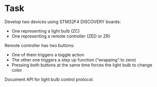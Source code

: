 # Task

Develop two devices using STM32F4 DISCOVERY boards:

- One representing a light bulb (ZC)
- One representing a remote controller (ZED or ZR)

Remote controller has two buttons:

- One of them triggers a toggle action
- The other one triggers a step up function (“wrapping” to zero)
- Pressing both buttons at the same time forces the light bulb to change color   

Document API for light bulb control protocol.
